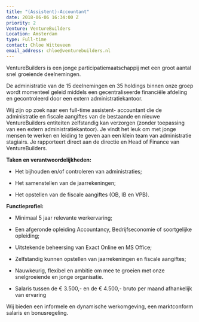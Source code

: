 ```yaml
---
title: "(Assistent)-Accountant"
date: 2018-06-06 16:34:00 Z
priority: 2
Venture: VentureBuilders
Location: Amsterdam
type: Full-time
contact: Chloe Witteveen
email_address: chloe@venturebuilders.nl
---
```


VentureBuilders is een jonge participatiemaatschappij met een groot aantal snel groeiende deelnemingen.

De administratie van de 15 deelnemingen en 35 holdings binnen onze groep wordt momenteel geleid middels een gecentraliseerde financiële afdeling en gecontroleerd door een extern administratiekantoor.

Wij zijn op zoek naar een full-time assistent- accountant die de administratie en fiscale aangiftes van de bestaande en nieuwe VentureBuilders entiteiten zelfstandig kan verzorgen (zonder toepassing van een extern administratiekantoor). Je vindt het leuk om met jonge mensen te werken en leiding te geven aan een klein team van administratie stagiairs. Je rapporteert direct aan de directie en Head of Finance van VentureBuilders.

**Taken en verantwoordelijkheden:**

* Het bijhouden en/of controleren van administraties;

* Het samenstellen van de jaarrekeningen;

* Het opstellen van de fiscale aangiftes (OB, IB en VPB).

**Functieprofiel:**

* Minimaal 5 jaar relevante werkervaring;

* Een afgeronde opleiding Accountancy, Bedrijfseconomie of soortgelijke opleiding;

* Uitstekende beheersing van Exact Online en MS Office;

* Zelfstandig kunnen opstellen van jaarrekeningen en fiscale aangiftes;

* Nauwkeurig, flexibel en ambitie om mee te groeien met onze snelgroeiende en jonge organisatie.

* Salaris tussen de € 3.500,- en de € 4.500,- bruto per maand afhankelijk van ervaring

Wij bieden een informele en dynamische werkomgeving, een marktconform salaris en bonusregeling.